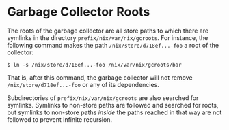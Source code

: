 # Garbage Collector Roots

The roots of the garbage collector are all store paths to which there
are symlinks in the directory `prefix/nix/var/nix/gcroots`. For
instance, the following command makes the path
`/nix/store/d718ef...-foo` a root of the collector:

    $ ln -s /nix/store/d718ef...-foo /nix/var/nix/gcroots/bar

That is, after this command, the garbage collector will not remove
`/nix/store/d718ef...-foo` or any of its dependencies.

Subdirectories of `prefix/nix/var/nix/gcroots` are also searched for
symlinks. Symlinks to non-store paths are followed and searched for
roots, but symlinks to non-store paths *inside* the paths reached in
that way are not followed to prevent infinite recursion.
